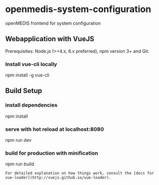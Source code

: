 # openmedis-system-configuration
openMEDIS frontend for system configuration

## Webapplication with VueJS
Prerequisites: Node.js (>=4.x, 6.x preferred), npm version 3+ and Git.

### Install vue-cli locally
npm install -g vue-cli

## Build Setup
### install dependencies
npm install

### serve with hot reload at localhost:8080
npm run dev

### build for production with minification
npm run build

```
For detailed explanation on how things work, consult the [docs for vue-loader](http://vuejs.github.io/vue-loader).
